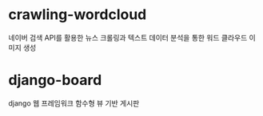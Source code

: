 # crawling-wordcloud
네이버 검색 API를 활용한 뉴스 크롤링과 텍스트 데이터 분석을 통한 워드 클라우드 이미지 생성

# django-board
django 웹 프레임워크 함수형 뷰 기반 게시판
